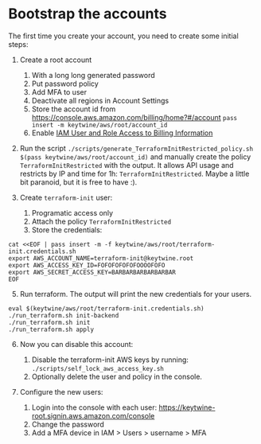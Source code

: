 # Bootstrap the accounts

The first time you create your account, you need to create some initial steps:

 1. Create a root account
    1. With a long long generated password
    2. Put password policy
    3. Add MFA to user
    4. Deactivate all regions in Account Settings
    5. Store the account id from https://console.aws.amazon.com/billing/home?#/account `pass insert -m keytwine/aws/root/account_id`
    6. Enable [IAM User and Role Access to Billing Information](https://console.aws.amazon.com/billing/home#/account)

 2. Run the script `./scripts/generate_TerraformInitRestricted_policy.sh $(pass keytwine/aws/root/account_id)` and
    manually create the policy `TerraformInitRestricted` with the output.
    It allows  API usage and restricts by IP and time for 1h: `TerraformInitRestricted`.
    Maybe a little bit paranoid, but it is free to have :).

 4. Create `terraform-init` user:
    1. Programatic access only
    2. Attach the policy `TerraformInitRestricted`
    3. Store the credentials:

```
cat <<EOF | pass insert -m -f keytwine/aws/root/terraform-init.credentials.sh
export AWS_ACCOUNT_NAME=terraform-init@keytwine.root
export AWS_ACCESS_KEY_ID=FOFOFOFOFOFOOOOFOFO
export AWS_SECRET_ACCESS_KEY=BARBARBARBARBARBAR
EOF
```

 5. Run terraform. The output will print the new credentials for your users.

```
eval $(keytwine/aws/root/terraform-init.credentials.sh)
./run_terraform.sh init-backend
./run_terraform.sh init
./run_terraform.sh apply
```

 6. Now you can disable this account:
    1. Disable the terraform-init AWS keys by running: `./scripts/self_lock_aws_access_key.sh`
    2. Optionally delete the user and policy in the console.

 7. Configure the new users:
    1. Login into the console with each user: https://keytwine-root.signin.aws.amazon.com/console
    2. Change the password
    3. Add a MFA device in IAM > Users > username > MFA


